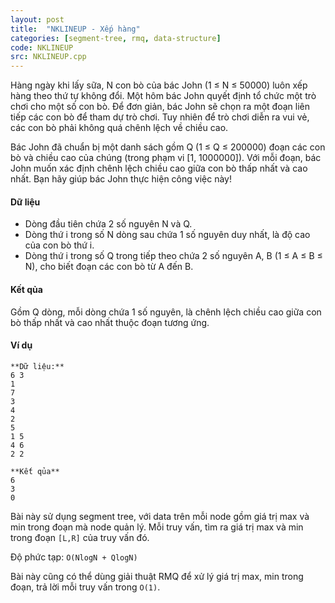 ```yaml
---
layout: post
title:  "NKLINEUP - Xếp hàng"
categories: [segment-tree, rmq, data-structure]
code: NKLINEUP
src: NKLINEUP.cpp
---
```




  


Hàng ngày khi lấy sữa, N con bò của bác John (1 ≤ N ≤ 50000) luôn xếp hàng theo thứ tự không đổi. Một hôm bác John quyết định tổ chức một trò chơi cho một số con bò. Để đơn giản, bác John sẽ chọn ra một đoạn liên tiếp các con bò để tham dự trò chơi. Tuy nhiên để trò chơi diễn ra vui vẻ, các con bò phải không quá chênh lệch về chiều cao.

Bác John đã chuẩn bị một danh sách gồm Q (1 ≤ Q ≤ 200000) đoạn các con bò và chiều cao của chúng (trong phạm vi \[1, 1000000\]). Với mỗi đoạn, bác John muốn xác định chênh lệch chiều cao giữa con bò thấp nhất và cao nhất. Bạn hãy giúp bác John thực hiện công việc này!

#### Dữ liệu

*   Dòng đầu tiên chứa 2 số nguyên N và Q.
*   Dòng thứ i trong số N dòng sau chứa 1 số nguyên duy nhất, là độ cao của con bò thứ i.
*   Dòng thứ i trong số Q trong tiếp theo chứa 2 số nguyên A, B (1 ≤ A ≤ B ≤ N), cho biết đoạn các con bò từ A đến B.

#### Kết qủa

Gồm Q dòng, mỗi dòng chứa 1 số nguyên, là chênh lệch chiều cao giữa con bò thấp nhất và cao nhất thuộc đoạn tương ứng.

#### Ví dụ

```
**Dữ liệu:**
6 3
1
7
3
4
2
5
1 5
4 6
2 2

**Kết qủa**
6
3
0

```

<!--more-->



Bài này sử dụng segment tree, với data trên mỗi node gồm giá trị max và min trong đoạn mà node quản lý. Mỗi truy vấn, tìm ra giá trị max và min trong đoạn `[L,R]` của truy vấn đó.

Độ phức tạp: `O(NlogN + QlogN)`

Bài này cũng có thể dùng giải thuật RMQ để xử lý giá trị max, min trong đoạn, trả lời mỗi truy vấn trong `O(1)`.
